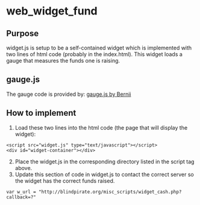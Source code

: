 # web_widget_fund

## Purpose
widget.js is setup to be a self-contained widget which is implemented with two lines of html code (probably in the index.html).  This widget loads a gauge that measures the funds one is raising.

## gauge.js
The gauge code is provided by:
[gauge.js by Bernii](http://bernii.github.io/gauge.js/)

## How to implement
1. Load these two lines into the html code (the page that will display the widget):
```
<script src="widget.js" type="text/javascript"></script>
<div id="widget-container"></div>
```
2. Place the widget.js in the corresponding directory listed in the script tag above.
3. Update this section of code in widget.js to contact the correct server so the widget has the correct funds raised.
```
var w_url = "http://blindpirate.org/misc_scripts/widget_cash.php?callback=?"
```

<!--
git add .
git commit -m "Working widget container Just need to add calls to server backend"
git remote add origin https://github.com/jthibeault2005/web_widget_fund.git
git push origin master

#https://gist.github.com/hofmannsven/6814451
#Add and commit in one step: 
#  git commit -am "Message"
#Update all changes: 
#  git add -u
#Show remote: 
#  git remote
#Show remote details: 
#  git remote -v
#
#Branches Explained:
#  https://www.atlassian.com/git/tutorials/using-branches
#
#Using Git overall and remote functions:
#  http://dont-be-afraid-to-commit.readthedocs.io/en/latest/git/commandlinegit.html
-->
